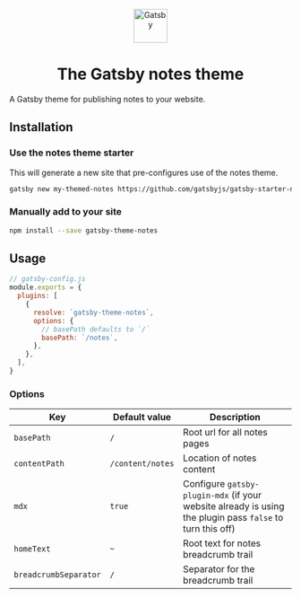 <p align="center">
  <a href="https://www.gatsbyjs.org">
    <img alt="Gatsby" src="https://www.gatsbyjs.org/monogram.svg" width="60" />
  </a>
</p>
<h1 align="center">
  The Gatsby notes theme
</h1>

A Gatsby theme for publishing notes to your website.

## Installation

### Use the notes theme starter

This will generate a new site that pre-configures use of the notes theme.

```sh
gatsby new my-themed-notes https://github.com/gatsbyjs/gatsby-starter-notes-theme
```

### Manually add to your site

```sh
npm install --save gatsby-theme-notes
```

## Usage

```js
// gatsby-config.js
module.exports = {
  plugins: [
    {
      resolve: `gatsby-theme-notes`,
      options: {
        // basePath defaults to `/`
        basePath: `/notes`,
      },
    },
  ],
}
```

### Options

| Key                   | Default value    | Description                                                                                               |
| --------------------- | ---------------- | --------------------------------------------------------------------------------------------------------- |
| `basePath`            | `/`              | Root url for all notes pages                                                                              |
| `contentPath`         | `/content/notes` | Location of notes content                                                                                 |
| `mdx`                 | `true`           | Configure `gatsby-plugin-mdx` (if your website already is using the plugin pass `false` to turn this off) |
| `homeText`            | `~`              | Root text for notes breadcrumb trail                                                                      |
| `breadcrumbSeparator` | `/`              | Separator for the breadcrumb trail                                                                        |
